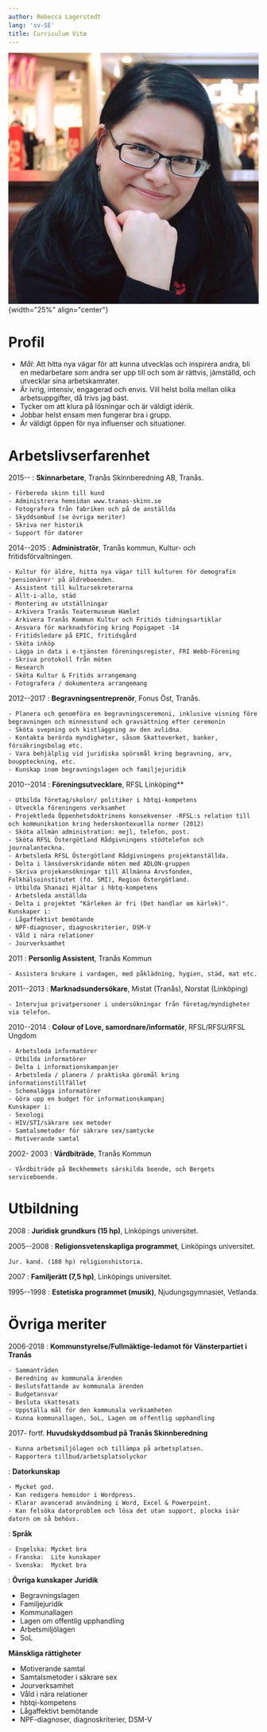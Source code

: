 ```yaml
---
author: Rebecca Lagerstedt
lang: 'sv-SE'
title: Curriculum Vitæ
---
```


![Rebecca Lagerstedt](images/photo.jpg){width="25%" align="center"}

# Profil

  - *Mål:* Att hitta nya vägar för att kunna utvecklas och inspirera andra, bli en medarbetare som andra ser upp till och som är rättvis, jämställd, och utvecklar sina arbetskamrater.
  - Är ivrig, intensiv, engagerad och envis. Vill helst bolla mellan olika arbetsuppgifter, då trivs jag bäst.
  - Tycker om att klura på lösningar och är väldigt idérik.
  - Jobbar helst ensam men fungerar bra i grupp.
  - Är väldigt öppen för nya influenser och situationer.

# Arbetslivserfarenhet

2015--
:   **Skinnarbetare**, Tranås Skinnberedning AB, Tranås.

    - Förbereda skinn till kund
    - Administrera hemsidan www.tranas-skinn.se
    - Fotografera från fabriken och på de anställda
    - Skyddsombud (se övriga meriter)
    - Skriva ner historik
    - Support för datorer

2014--2015
:   **Administratör**, Tranås kommun, Kultur- och fritidsförvaltningen.

    - Kultur för äldre, hitta nya vägar till kulturen för demografin 'pensionärer' på äldreboenden. 
    - Assistent till kultursekreterarna
    - Allt-i-allo, städ
    - Montering av utställningar
    - Arkivera Tranås Teatermuseum Hamlet
    - Arkivera Tranås Kommun Kultur och Fritids tidningsartiklar
    - Ansvara för marknadsföring kring Popigapet -14
    - Fritidsledare på EPIC, fritidsgård
    - Sköta inköp
    - Lägga in data i e-tjänsten föreningsregister, FRI Webb-Förening
    - Skriva protokoll från möten
    - Research
    - Sköta Kultur & Fritids arrangemang
    - Fotografera / dokumentera arrangemang

2012--2017
:   **Begravningsentreprenör**, Fonus Öst, Tranås.

    - Planera och genomföra en begravningsceremoni, inklusive visning före begravningen och minnesstund och gravsättning efter ceremonin
    - Sköta svepning och kistläggning av den avlidna.
    - Kontakta berörda myndigheter, såsom Skatteverket, banker, försäkringsbolag etc. 
    - Vara behjälplig vid juridiska spörsmål kring begravning, arv, bouppteckning, etc. 
    - Kunskap inom begravningslagen och familjejuridik

2010--2014
:   **Föreningsutvecklare**, RFSL Linköping**

    - Utbilda företag/skolor/ politiker i hbtqi-kompetens
    - Utveckla föreningens verksamhet
    - Projektleda Öppenhetsdoktrinens konsekvenser -RFSL:s relation till och kommunikation kring hederskontexuella normer (2012)
    - Sköta allmän administration: mejl, telefon, post.  
    - Sköta RFSL Östergötland Rådgivningens stödtelefon och journalanteckna.
    - Arbetsleda RFSL Östergötland Rådgivningens projektanställda.
    - Delta i länsöverskridande möten med ADLON-gruppen
    - Skriva projekansökningar till Allmänna Arvsfonden, Folkhälsoinstitutet (fd. SMI), Region Östergötland. 
    - Utbilda Shanazi Hjältar i hbtq-kompetens
    - Arbetsleda anställda
    - Delta i projektet "Kärleken är fri (Det handlar om kärlek)". 
    Kunskaper i: 
    - Lågaffektivt bemötande 
    - NPF-diagnoser, diagnoskriterier, DSM-V
    - Våld i nära relationer
    - Jourverksamhet

2011
: **Personlig Assistent**, Tranås Kommun

    - Assistera brukare i vardagen, med påklädning, hygien, städ, mat etc. 

2011--2013
: **Marknadsundersökare**, Mistat (Tranås), Norstat  (Linköping)

    - Intervjua privatpersoner i undersökningar från företag/myndigheter via telefon. 

2010--2014
: **Colour of Love, samordnare/informatör**, RFSL/RFSU/RFSL Ungdom

    - Arbetsleda informatörer
    - Utbilda informatörer
    - Delta i informationskampanjer
    - Arbetsleda / planera / praktiska göromål kring informationstillfället
    - Schemalägga informatörer
    - Göra upp en budget för informationskampanj
    Kunskaper i: 
    - Sexologi
    - HIV/STI/säkrare sex metoder
    - Samtalsmetoder för säkrare sex/samtycke
    - Motiverande samtal


2002- 2003
: **Vårdbiträde**, Tranås Kommun

    - Vårdbiträde på Beckhemmets särskilda boende, och Bergets serviceboende. 


# Utbildning

2008
:   **Juridisk grundkurs (15 hp)**, Linköpings universitet.

2005--2008
:   **Religionsvetenskapliga programmet**, Linköpings universitet.

    Jur. kand. (180 hp) religionshistoria.

2007
:   **Familjerätt (7,5 hp)**, Linköpings universitet.

1995--1998
:   **Estetiska programmet (musik)**, Njudungsgymnasiet, Vetlanda.

# Övriga meriter

2006-2018
:   **Kommunstyrelse/Fullmäktige-ledamot för Vänsterpartiet i Tranås**

    - Sammanträden
    - Beredning av kommunala ärenden
    - Beslutsfattande av kommunala ärenden
    - Budgetansvar
    - Besluta skattesats
    - Uppställa mål för den kommunala verksamheten
    - Kunna kommunallagen, SoL, Lagen om offentlig upphandling

2017- fortf. 
    **Huvudskyddsombud på Tranås Skinnberedning**

    - Kunna arbetsmiljölagen och tillämpa på arbetsplatsen. 
    - Rapportera tillbud/arbetsplatsolyckor

: **Datorkunskap**

    - Mycket god. 
    - Kan redigera hemsidor i Wordpress. 
    - Klarar avancerad användning i Word, Excel & Powerpoint. 
    - Kan felsöka datorproblem och lösa det utan support, plocka isär datorn om så behövs.

: **Språk**
   
    - Engelska: Mycket bra 
    - Franska:  Lite kunskaper
    - Svenska:  Mycket bra

: **Övriga kunskaper**
**Juridik**
   - Begravningslagen
   - Familjejuridik
   - Kommunallagen
   - Lagen om offentlig upphandling
   - Arbetsmiljölagen
   - SoL

**Mänskliga rättigheter**
   - Motiverande samtal
   - Samtalsmetoder i säkrare sex
   - Jourverksamhet
   - Våld i nära relationer
   - hbtqi-kompetens
   - Lågaffektivt bemötande
   - NPF-diagnoser, diagnoskriterier, DSM-V
   




    
